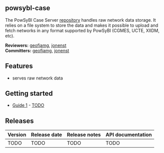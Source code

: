## powsybl-case
The PowSyBl Case Server [repository](https://github.com/powsybl/powsybl-case) handles raw network data storage.
It relies on a file system to store the data and makes it possible to upload 
and fetch networks in any format supported by PowSyBl (CGMES, UCTE, XIIDM, etc).

**Reviewers:** [geofjamg](https://github.com/geofjamg), [jonenst](https://github.com/jonenst)  
**Committers:** [geofjamg](https://github.com/geofjamg), [jonenst](https://github.com/jonenst)

## Features

- serves raw network data

## Getting started

- [Guide 1]() - [TODO]()

## Releases

| Version | Release date | Release notes | API documentation |
| ------- | ------------ | ------------- | ----------------- |
| TODO | TODO | TODO | TODO |



